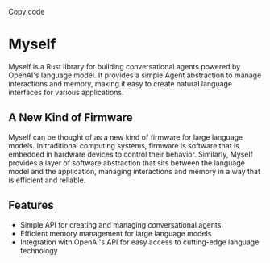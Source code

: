 Copy code
# Myself

Myself is a Rust library for building conversational agents powered by OpenAI's language model. It provides a simple Agent abstraction to manage interactions and memory, making it easy to create natural language interfaces for various applications.

## A New Kind of Firmware

Myself can be thought of as a new kind of firmware for large language models. In traditional computing systems, firmware is software that is embedded in hardware devices to control their behavior. Similarly, Myself provides a layer of software abstraction that sits between the language model and the application, managing interactions and memory in a way that is efficient and reliable.

## Features

- Simple API for creating and managing conversational agents
- Efficient memory management for large language models
- Integration with OpenAI's API for easy access to cutting-edge language technology
